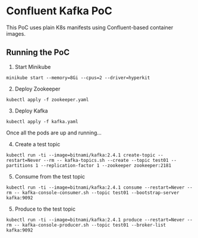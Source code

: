 # Confluent Kafka PoC

This PoC uses plain K8s manifests using Confluent-based container images.

## Running the PoC
1. Start Minikube
```
minikube start --memory=8Gi --cpus=2 --driver=hyperkit
```
2. Deploy Zookeeper
```
kubectl apply -f zookeeper.yaml
```
3. Deploy Kafka
```
kubectl apply -f kafka.yaml
```
Once all the pods are up and running...

4. Create a test topic
```
kubectl run -ti --image=bitnami/kafka:2.4.1 create-topic --restart=Never --rm -- kafka-topics.sh --create --topic test01 --partitions 1 --replication-factor 1 --zookeeper zookeeper:2181
```

5. Consume from the test topic
```
kubectl run -ti --image=bitnami/kafka:2.4.1 consume --restart=Never --rm -- kafka-console-consumer.sh --topic test01 --bootstrap-server kafka:9092
```

5. Produce to the test topic
```
kubectl run -ti --image=bitnami/kafka:2.4.1 produce --restart=Never --rm -- kafka-console-producer.sh --topic test01 --broker-list kafka:9092
```